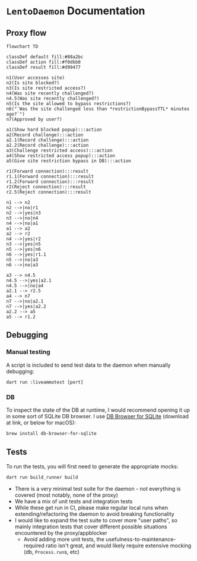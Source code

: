 # `LentoDaemon` Documentation

## Proxy flow
```mermaid
flowchart TD

classDef default fill:#88a2bc
classDef action fill:#f0dbb0
classDef result fill:#d99477

n1(User accesses site)
n2(Is site blocked?)
n3(Is site restricted access?)
n4(Was site recently challenged?)
n4.5(Was site recently challenged?)
n5(Is the site allowed to bypass restrictions?)
n6("`Was the site challenged less than *restrictionBypassTTL* minutes ago?`")
n7(Approved by user?)

a1(Show hard blocked popup):::action
a2(Record challenge):::action
a2.1(Record challenge):::action
a2.2(Record challenge):::action
a3(Challenge restricted access):::action
a4(Show restricted access popup):::action
a5(Give site restriction bypass in DB):::action

r1(Forward connection):::result
r1.1(Forward connection):::result
r1.2(Forward connection):::result
r2(Reject connection):::result
r2.5(Reject connection):::result

n1 --> n2
n2 -->|no|r1
n2 -->|yes|n3
n3 -->|no|n4
n4 -->|no|a1
a1 --> a2
a2 --> r2
n4 -->|yes|r2
n3 -->|yes|n5
n5 -->|yes|n6
n6 -->|yes|r1.1
n5 -->|no|a3
n6 -->|no|a3

a3 --> n4.5
n4.5 -->|yes|a2.1
n4.5 -->|no|a4
a2.1 --> r2.5
a4 --> n7
n7 -->|no|a2.1
n7 -->|yes|a2.2
a2.2 --> a5
a5 --> r1.2
```


## Debugging

### Manual testing
A script is included to send test data to the daemon when manually debugging:
```
dart run :liveammotest [port]
```

### DB
To inspect the state of the DB at runtime, I would recommend opening it up in some sort of SQLite DB browser. I use [DB Browser for SQLite](https://sqlitebrowser.org/) (download at link, or below for macOS):
```bash
brew install db-browser-for-sqlite
```

## Tests
To run the tests, you will first need to generate the appropriate mocks:
```bash
dart run build_runner build
```

- There is a very minimal test suite for the daemon - not everything is covered (most notably, none of the proxy)
- We have a mix of unit tests and integration tests
- While these get run in CI, please make regular local runs when extending/refactoring the daemon to avoid breaking functionality
- I would like to expand the test suite to cover more "user paths", so mainly integration tests that cover different possible situations encountered by the proxy/appblocker
    - Avoid adding more unit tests, the usefulness-to-maintenance-required ratio isn't great, and would likely require extensive mocking (db, `Process.run`s, etc)